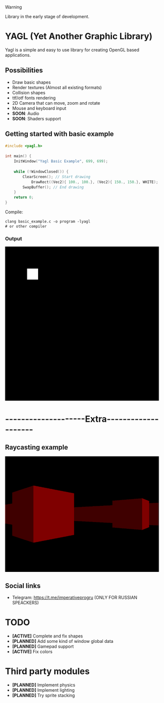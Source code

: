 > [!WARNING]
> Library in the early stage of development.

# YAGL (Yet Another Graphic Library)

Yagl is a simple and easy to use library for creating OpenGL based applications.

## Possibilities
 - Draw basic shapes
 - Render textures (Almost all existing formats)
 - Collision shapes
 - ttf/otf fonts rendering
 - 2D Camera that can move, zoom and rotate
 - Mouse and keyboard input
 - **SOON**: Audio
 - **SOON**: Shaders support

## Getting started with basic example
```C
#include <yagl.h>

int main() {
    InitWindow("Yagl Basic Example", 699, 699);

    while (!WindowClosed()) {
        ClearScreen(); // Start drawing
            DrawRect((Vec2){ 100., 100.}, (Vec2){ 150., 150.}, WHITE);
        SwapBuffer(); // End drawing
    }
    return 0;
}
```
Compile:
```shell
clang basic_example.c -o program -lyagl
# or other compiler
```
### Output
![basic example](assets/yagl_basic_example.png)


# --------------------Extra--------------------


## Raycasting example
![raycasting](assets/raycasting_example.png)

## Social links
 - Telegram: https://t.me/imperativeprogru (ONLY FOR RUSSIAN SPEACKERS)

# TODO
 - **[ACTIVE]** Complete and fix shapes
 - **[PLANNED]** Add some kind of window global data
 - **[PLANNED]** Gamepad support
 - **[ACTIVE]** Fix colors

# Third party modules
 - **[PLANNED]** Implement physics
 - **[PLANNED]** Implement lighting
 - **[PLANNED]** Try sprite stacking
